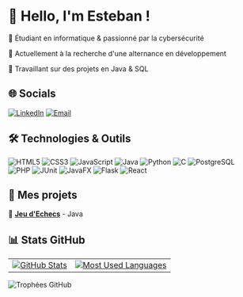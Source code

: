 # 👋 Hello, I'm Esteban !

🔹 Étudiant en informatique & passionné par la cybersécurité  

🔹 Actuellement à la recherche d'une alternance en développement  

🔹 Travaillant sur des projets en Java & SQL  

## 🌐 Socials  
[![LinkedIn](https://img.shields.io/badge/LinkedIn-0A66C2?style=for-the-badge&logo=linkedin&logoColor=white)](https://www.linkedin.com/in/esteban-pereira)
[![Email](https://img.shields.io/badge/Email-D14836?style=for-the-badge&logo=gmail&logoColor=white)](mailto:esteban.pereira2006@gmail.com)

## 🛠️ Technologies & Outils
![HTML5](https://img.shields.io/badge/HTML5-E34F26?style=for-the-badge&logo=html5&logoColor=white)
![CSS3](https://img.shields.io/badge/CSS3-1572B6?style=for-the-badge&logo=css3&logoColor=white)
![JavaScript](https://img.shields.io/badge/JavaScript-F7DF1E?style=for-the-badge&logo=javascript&logoColor=black)
![Java](https://img.shields.io/badge/Java-ED8B00?style=for-the-badge&logo=java&logoColor=white)
![Python](https://img.shields.io/badge/Python-3776AB?style=for-the-badge&logo=python&logoColor=white)
![C](https://img.shields.io/badge/C-00599C?style=for-the-badge&logo=c&logoColor=white)
![PostgreSQL](https://img.shields.io/badge/PostgreSQL-316192?style=for-the-badge&logo=postgresql&logoColor=white)
![PHP](https://img.shields.io/badge/PHP-777BB4?style=for-the-badge&logo=php&logoColor=white)
![JUnit](https://img.shields.io/badge/JUnit-25A162?style=for-the-badge&logo=junit5&logoColor=white)
![JavaFX](https://img.shields.io/badge/JavaFX-FF7800?style=for-the-badge&logo=java&logoColor=white)
![Flask](https://img.shields.io/badge/Flask-000000?style=for-the-badge&logo=flask&logoColor=white)
![React](https://img.shields.io/badge/React-61DAFB?style=for-the-badge&logo=react&logoColor=black)


## 🚀 Mes projets
🔹 [**Jeu d'Echecs**](https://github.com/EstebanPereira-dev/EchecJava) - Java

## 📊 Stats GitHub

<table>
  <tr>
    <td>
      <a href="https://github.com/estebanpereira-dev">
        <img src="https://github-readme-stats.vercel.app/api?username=estebanpereira-dev&show_icons=true&theme=tokyonight" alt="GitHub Stats" />
      </a>
    </td>
    <td>
      <a href="https://github.com/estebanpereira-dev">
        <img src="https://github-readme-stats.vercel.app/api/top-langs/?username=estebanpereira-dev&layout=compact&theme=tokyonight" alt="Most Used Languages" />
      </a>
    </td>
  </tr>
</table>


![Trophées GitHub](https://github-profile-trophy.vercel.app/?username=estebanpereira-dev&theme=tokyonight)



